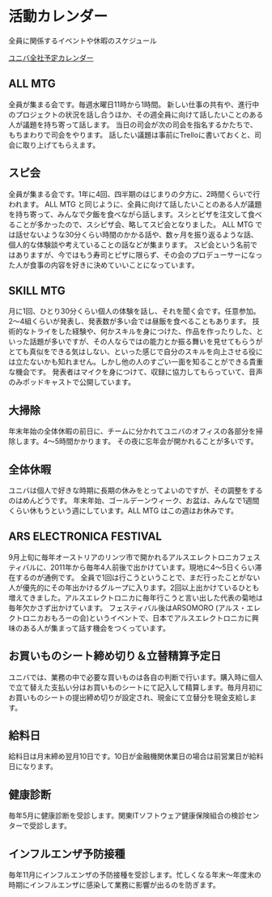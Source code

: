 # 活動カレンダー

全員に関係するイベントや休暇のスケジュール

[ユニバ全社予定カレンダー](https://calendar.google.com/calendar/b/2?cid=dW5pYmEuanBfMDJuMmNzZ2lqMmwwbXJmMDJoNXFjb243MmdAZ3JvdXAuY2FsZW5kYXIuZ29vZ2xlLmNvbQ)

## ALL MTG

全員が集まる会です。毎週水曜日11時から1時間。
新しい仕事の共有や、進行中のプロジェクトの状況を話し合うほか、その週全員に向けて話したいことのある人が議題を持ち寄って話します。
当日の司会が次の司会を指名するかたちで、もちまわりで司会をやります。
話したい議題は事前にTrelloに書いておくと、司会に取り上げてもらえます。

## スピ会

全員が集まる会です。1年に4回、四半期のはじまりの夕方に、2時間くらいで行われます。
ALL MTG と同じように、全員に向けて話したいことのある人が議題を持ち寄って、みんなで夕飯を食べながら話します。スシとピザを注文して食べることが多かったので、スシピザ会、略してスピ会となりました。
ALL MTG では話せないような30分くらい時間のかかる話や、数ヶ月を振り返るような話、個人的な体験談や考えていることの話などが集まります。
スピ会という名前ではありますが、今ではもう寿司とピザに限らず、その会のプロデューサーになった人が食事の内容を好きに決めていいことになっています。

## SKILL MTG

月に1回、ひとり30分くらい個人の体験を話し、それを聞く会です。任意参加。
2〜4組くらいが発表し、発表数が多い会では昼飯を食べることもあります。
技術的なトライをした経験や、何かスキルを身につけた、作品を作ったりした、といった話題が多いですが、その人ならではの能力とか振る舞いを見せてもらうがとても真似をできる気はしない、といった感じで自分のスキルを向上させる役には立たないかも知れません。しかし他の人のすごい一面を知ることができる貴重な機会です。
発表者はマイクを身につけて、収録に協力してもらっていて、音声のみポッドキャストで公開しています。

## 大掃除

年末年始の全体休暇の前日に、チームに分かれてユニバのオフィスの各部分を掃除します。4〜5時間かかります。
その夜に忘年会が開かれることが多いです。

## 全体休暇

ユニバは個人で好きな時期に長期の休みをとってよいのですが、その調整をするのはめんどうです。
年末年始、ゴールデーンウィーク、お盆は、みんなで1週間くらい休もうという週にしています。ALL MTG はこの週はお休みです。

## ARS ELECTRONICA FESTIVAL

9月上旬に毎年オーストリアのリンツ市で開かれるアルスエレクトロニカフェスティバルに、2011年から毎年4人前後で出かけています。現地に4〜5日くらい滞在するのが通例です。
全員で1回は行こうということで、まだ行ったことがない人が優先的にその年出かけるグループに入ります。2回以上出かけているひとも増えてきました。アルスエレクトロニカに毎年行こうと言い出した代表の菊地は毎年欠かさず出かけています。
フェスティバル後はARSOMORO (アルス・エレクトロニカおもろーの会)というイベントで、日本でアルスエレクトロニカに興味のある人が集まって話す機会をつくっています。

## お買いものシート締め切り＆立替精算予定日

ユニバでは、業務の中で必要な買いものは各自の判断で行います。購入時に個人で立て替えた支払い分はお買いものシートにて記入して精算します。毎月月初にお買いものシートの提出締め切りが設定され、現金にて立替分を現金支給します。

## 給料日

給料日は月末締め翌月10日です。10日が金融機関休業日の場合は前営業日が給料日になります。

## 健康診断

毎年5月に健康診断を受診します。関東ITソフトウェア健康保険組合の検診センターで受診します。

## インフルエンザ予防接種

毎年11月にインフルエンザの予防接種を受診します。忙しくなる年末〜年度末の時期にインフルエンザに感染して業務に影響が出るのを防ぎます。
